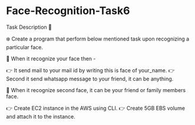 # Face-Recognition-Task6

Task Description 📄

❄️ Create a program that perform below mentioned task upon recognizing a particular face. 

📌 When it recognize your face then - 

👉 It send mail to your mail id by writing this is face of your_name. 
👉 Second it send whatsapp message to your friend, it can be anything. 

📌 When it recognize second  face, it can be your friend or family members face.

👉 Create EC2 instance in the AWS using CLI. 
👉 Create 5GB EBS volume and attach it to the instance. 


